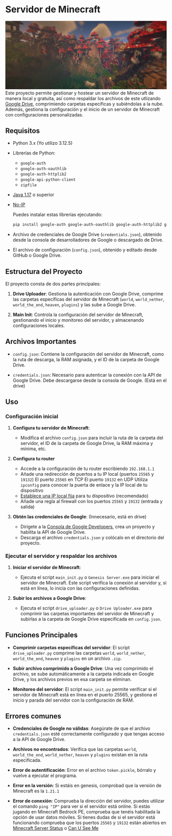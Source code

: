 # **Servidor de Minecraft**

![Foto Inicio](/images/mushroom.jpeg)
Este proyecto permite gestionar y hostear un servidor de Minecraft de manera local y gratuita, así como respaldar los archivos de este utlizando [Google Drive](https://drive.google.com/drive/u/0/my-drive), comprimiendo carpetas específicas y subiéndolas a la nube. Además, gestiona la configuración y el inicio de un servidor de Minecraft con configuraciones personalizadas.

## **Requisitos**

- Python 3.x (Yo utilizo 3.12.5)
- Librerías de Python:
  - `google-auth`
  - `google-auth-oauthlib`
  - `google-auth-httplib2`
  - `google-api-python-client`
  - `zipfile`
- [Java 1.17](https://javadl.oracle.com/webapps/download/AutoDL?BundleId=251391_0d8f12bc927a4e2c9f8568ca567db4ee) o superior
- [No-IP](https://www.noip.com/es-MX/download)
  
  Puedes instalar estas librerías ejecutando:
  
  ```bash
  pip install google-auth google-auth-oauthlib google-auth-httplib2 google-api-python-client
  ```

- Archivo de credenciales de Google Drive (`credentials.json`), obtenido desde la consola de desarrolladores de Google o descargado de Drive.
- El archivo de configuración (`config.json`), obtenido y editado desde GitHub o Google Drive.

## **Estructura del Proyecto**

El proyecto consta de dos partes principales:

1. **Drive Uploader**: Gestiona la autenticación con Google Drive, comprime las carpetas específicas del servidor de Minecraft (`world`, `world_nether`, `world_the_end`, `heaven`, `plugins`) y las sube a Google Drive.

2. **Main Init**: Controla la configuración del servidor de Minecraft, gestionando el inicio y monitoreo del servidor, y almacenando configuraciones locales.

## **Archivos Importantes**

- `config.json`: Contiene la configuración del servidor de Minecraft, como la ruta de descarga, la RAM asignada, y el ID de la carpeta de Google Drive.
  
- `credentials.json`: Necesario para autenticar la conexión con la API de Google Drive. Debe descargarse desde la consola de Google. (Está en el drive)

## **Uso**

### **Configuración inicial**

1. **Configura tu servidor de Minecraft**:
   - Modifica el archivo `config.json` para incluir la ruta de la carpeta del servidor, el ID de la carpeta de Google Drive, la RAM máxima y mínima, etc.

2. **Configura tu router**
   - Accede a la configuración de tu router escribiendo `192.168.1.1`
   - Añade una redirección de puertos a tu IP local (puertos `25565` y `19132`)
         El puerto `25565` en TCP
         El puerto `19132` en UDP
         Utiliza `ipconfig` para conocer la puerta de enlace y la IP local de tu dispositivo
   - [Establece una IP local fija](/IP-config/static-IP.md) para tu dispositivo (recomendado)
   - Añade una regla al firewall con los puertos `25565` y `19132` (entrada y salida)

4. **Obtén las credenciales de Google**:
(Innecesario, está en drive)
   - Dirígete a la [Consola de Google Developers](https://console.developers.google.com/), crea un proyecto y habilita la API de Google Drive.
   - Descarga el archivo `credentials.json` y colócalo en el directorio del proyecto.

### **Ejecutar el servidor y respaldar los archivos**

1. **Iniciar el servidor de Minecraft**:
   - Ejecuta el script `main_init.py` o `Genesis Server.exe` para iniciar el servidor de Minecraft. Este script verifica la conexión al servidor y, si está en línea, lo inicia con las configuraciones definidas.
   
2. **Subir los archivos a Google Drive**:
   - Ejecuta el script `drive_uploader.py` o `Drive Uploader.exe` para comprimir las carpetas importantes del servidor de Minecraft y subirlas a la carpeta de Google Drive especificada en `config.json`.

## **Funciones Principales**

- **Comprimir carpetas específicas del servidor**: El script `drive_uploader.py` comprime las carpetas `world`, `world_nether`, `world_the_end`, `heaven` y `plugins` en un archivo `.zip`.

- **Subir archivo comprimido a Google Drive**: Una vez comprimido el archivo, se sube automáticamente a la carpeta indicada en Google Drive, y los archivos previos en esa carpeta se eliminan.

- **Monitoreo del servidor**: El script `main_init.py` permite verificar si el servidor de Minecraft está en línea en el puerto 25565, y gestiona el inicio y parada del servidor con la configuración de RAM.

## **Errores comunes**

- **Credenciales de Google no válidas**: Asegúrate de que el archivo `credentials.json` esté correctamente configurado y que tengas acceso a la API de Google Drive.
  
- **Archivos no encontrados**: Verifica que las carpetas `world`, `world_the_end`, `world_nether`, `heaven` y `plugins` existan en la ruta especificada.
  
- **Error de autentificación**: Error en el archivo `token.pickle`, bórralo y vuelve a ejecutar el programa.
  
- **Error en la versión**: Si estáis en genesis, comprobad que la versión de Minecraft es la `1.21.1`
  
- **Error de conexión**: Comprueba la dirección del servidor, puedes utilizar el comando `ping "IP"` para ver si el servidor está online. Si estás jugando en Minecraft Bedrock PE, comprueba que tenéis habilitada la opción de usar datos móviles.
        Si tienes dudas de si el servidor está funcionando comprueba que los puertos `25565` y `19132` están abiertos en [Minecraft Server Status](https://mcsrvstat.us) o [Can U See Me](https://canyouseeme.org)
